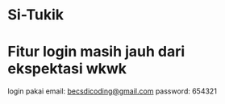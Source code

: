 # Si-Tukik

# Fitur login masih jauh dari ekspektasi wkwk
login pakai email: becsdicoding@gmail.com password: 654321
